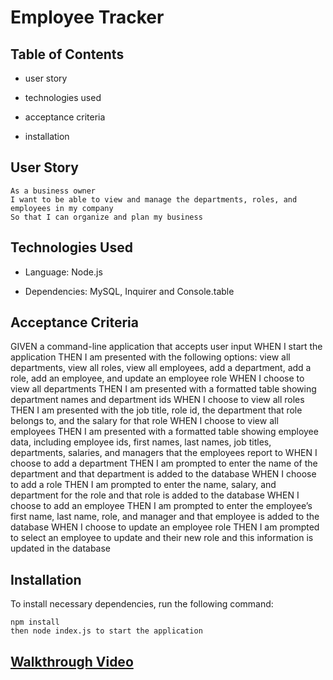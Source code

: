 # Employee Tracker

## Table of Contents

- user story

- technologies used

- acceptance criteria

- installation

## User Story

```
As a business owner
I want to be able to view and manage the departments, roles, and employees in my company
So that I can organize and plan my business
```

## Technologies Used

- Language: Node.js

- Dependencies: MySQL, Inquirer and Console.table

## Acceptance Criteria

GIVEN a command-line application that accepts user input
WHEN I start the application
THEN I am presented with the following options: view all departments, view all roles, view all employees, add a department, add a role, add an employee, and update an employee role
WHEN I choose to view all departments
THEN I am presented with a formatted table showing department names and department ids
WHEN I choose to view all roles
THEN I am presented with the job title, role id, the department that role belongs to, and the salary for that role
WHEN I choose to view all employees
THEN I am presented with a formatted table showing employee data, including employee ids, first names, last names, job titles, departments, salaries, and managers that the employees report to
WHEN I choose to add a department
THEN I am prompted to enter the name of the department and that department is added to the database
WHEN I choose to add a role
THEN I am prompted to enter the name, salary, and department for the role and that role is added to the database
WHEN I choose to add an employee
THEN I am prompted to enter the employee’s first name, last name, role, and manager and that employee is added to the database
WHEN I choose to update an employee role
THEN I am prompted to select an employee to update and their new role and this information is updated in the database

## Installation

To install necessary dependencies, run the following command:

```
npm install
then node index.js to start the application
```

## [Walkthrough Video](https://drive.google.com/file/d/1nQtjVJSHeDmBYpICa117LxMiYaTr-6VU/view?usp=sharing)
